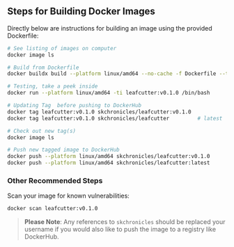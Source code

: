 ## Steps for Building Docker Images

Directly below are instructions for building an image using the provided Dockerfile:

```bash
# See listing of images on computer
docker image ls

# Build from Dockerfile
docker buildx build --platform linux/amd64 --no-cache -f Dockerfile --tag=leafcutter:v0.1.0 .

# Testing, take a peek inside
docker run --platform linux/amd64 -ti leafcutter:v0.1.0 /bin/bash

# Updating Tag  before pushing to DockerHub
docker tag leafcutter:v0.1.0 skchronicles/leafcutter:v0.1.0
docker tag leafcutter:v0.1.0 skchronicles/leafcutter         # latest

# Check out new tag(s)
docker image ls

# Push new tagged image to DockerHub
docker push --platform linux/amd64 skchronicles/leafcutter:v0.1.0
docker push --platform linux/amd64 skchronicles/leafcutter:latest
```

### Other Recommended Steps

Scan your image for known vulnerabilities:

```bash
docker scan leafcutter:v0.1.0
```

> **Please Note**: Any references to `skchronicles` should be replaced your username if you would also like to push the image to a registry like DockerHub.